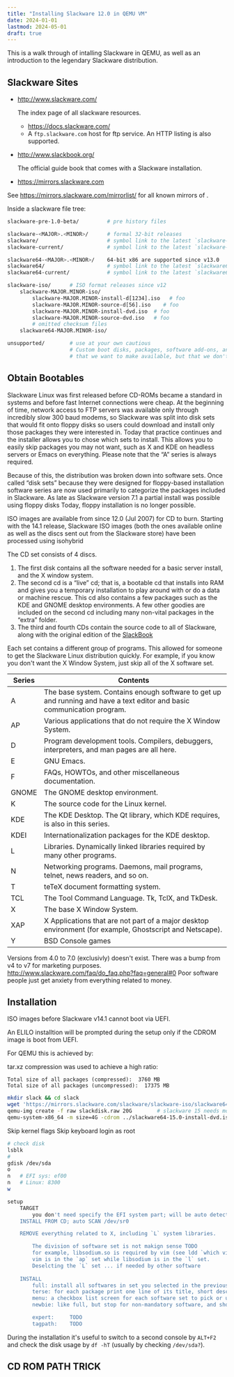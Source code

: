 ```yaml
---
title: "Installing Slackware 12.0 in QEMU VM"
date: 2024-01-01
lastmod: 2024-05-01
draft: true
---
```


This is a walk through of intalling Slackware in QEMU, as well as an introduction to the legendary Slackware distribution.

## Slackware Sites

- http://www.slackware.com/

    The index page of all slackware resources.

    - https://docs.slackware.com/
    - A `ftp.slackware.com` host for ftp service. An HTTP listing is also supported.

- http://www.slackbook.org/

    The official guide book that comes with a Slackware installation.

- https://mirrors.slackware.com


See https://mirrors.slackware.com/mirrorlist/ for all known mirrors of .

Inside a slackware file tree:

```sh
slackware-pre-1.0-beta/	        # pre history files

slackware-<MAJOR>.<MINOR>/      # formal 32-bit releases
slackware/                      # symbol link to the latest `slackware-<MAJOR>.<MINOR>/`
slackware-current/              # symbol link to the latest `slackware-<MAJOR>.<MINOR>/`

slackware64-<MAJOR>.<MINOR>/	64-bit x86 are supported since v13.0
slackware64/	                # symbol link to the latest `slackware64-<MAJOR>.<MINOR>/`
slackware64-current/            # symbol link to the latest `slackware64-<MAJOR>.<MINOR>/`

slackware-iso/      # ISO format releases since v12
	slackware-MAJOR.MINOR-iso/
        slackware-MAJOR.MINOR-install-d[1234].iso   # foo
        slackware-MAJOR.MINOR-source-d[56].iso    # foo
        slackware-MAJOR.MINOR-install-dvd.iso  # foo
        slackware-MAJOR.MINOR-source-dvd.iso   # foo
        # omitted checksum files 
	slackware64-MAJOR.MINOR-iso/

unsupported/        # use at your own cautious
                    # Custom boot disks, packages, software add-ons, and other such enhancements
                    # that we want to make available, but that we don't want to support.  :)
```


## Obtain Bootables

Slackware Linux was first released before CD-ROMs became a standard in systems and before fast Internet connections were cheap.
At the beginning of time, network access to FTP servers was available only through incredibly slow 300 baud modems, so Slackware was split into disk sets that would fit onto floppy disks so users could download and install only those packages they were interested in. Today that practice continues and the installer allows you to chose which sets to install. This allows you to easily skip packages you may not want, such as X and KDE on headless servers or Emacs on everything. Please note that the “A” series is always required.


Because of this, the distribution was broken down into software sets.
Once called “disk sets” because they were designed for floppy-based installation
software series are now used primarily to categorize the packages included in Slackware.
As late as Slackware version 7.1 a partial install was possible using floppy disks
Today, floppy installation is no longer possible.

ISO images are available from since 12.0 (Jul 2007) for CD to burn.
Starting with the 14.1 release, Slackware ISO images (both the ones available online as well as the discs sent out from the Slackware store) have been processed using isohybrid

The CD set consists of 4 discs.
1. The first disk contains all the software needed for a basic server install, and the X window system.
2. The second cd is a “live” cd; that is, a bootable cd that installs into RAM and gives you a temporary installation to play around with or do a data or machine rescue. This cd also contains a few packages such as the KDE and GNOME desktop environments. A few other goodies are included on the second cd including many non-vital packages in the “extra” folder.
3. The third and fourth CDs contain the source code to all of Slackware, along with the original edition of the [SlackBook](http://www.slackbook.org/)

Each set contains a different group of programs. This allowed for someone to get the Slackware Linux distribution quickly. For example, if you know you don't want the X Window System, just skip all of the X software set.


| Series | Contents                                                                                                                |
|--------|-------------------------------------------------------------------------------------------------------------------------|
| A      | The base system. Contains enough software to get up and running and have a text editor and basic communication program. |
| AP     | Various applications that do not require the X Window System.                                                           |
| D      | Program development tools. Compilers, debuggers, interpreters, and man pages are all here.                              |
| E      | GNU Emacs.                                                                                                              |
| F      | FAQs, HOWTOs, and other miscellaneous documentation.                                                                    |
| GNOME  | The GNOME desktop environment.                                                                                          |
| K      | The source code for the Linux kernel.                                                                                   |
| KDE    | The KDE Desktop. The Qt library, which KDE requires, is also in this series.                                            |
| KDEI   | Internationalization packages for the KDE desktop.                                                                      |
| L      | Libraries. Dynamically linked libraries required by many other programs.                                                |
| N      | Networking programs. Daemons, mail programs, telnet, news readers, and so on.                                           |
| T      | teTeX document formatting system.                                                                                       |
| TCL    | The Tool Command Language. Tk, TclX, and TkDesk.                                                                        |
| X      | The base X Window System.                                                                                               |
| XAP    | X Applications that are not part of a major desktop environment (for example, Ghostscript and Netscape).                |
| Y      | BSD Console games                                                                                                       |


Versions from 4.0 to 7.0 (exclusivly) doesn't exist.
There was a bump from v4 to v7 for marketing purposes.
http://www.slackware.com/faq/do_faq.php?faq=general#0
Poor software people just get anxiety from everything related to money.

## Installation

ISO images before Slackware v14.1 cannot boot via UEFI.

An ELILO installtion will be prompted during the setup only if the CDROM image is boot from UEFI.

For QEMU this is achieved by:

tar.xz compression was used to achieve a high ratio:

```
Total size of all packages (compressed):  3760 MB
Total size of all packages (uncompressed):  17375 MB
```

```sh
mkdir slack && cd slack
wget 'https://mirrors.slackware.com/slackware/slackware-iso/slackware64-15.0-iso/slackware64-15.0-install-dvd.iso'
qemu-img create -f raw slackdisk.raw 20G        # slackware 15 needs more than 17 GiB
qemu-system-x86_64 -m size=4G -cdrom ../slackware64-15.0-install-dvd.iso -boot order=d -drive file=./slackdis.raw,format=raw -drive ip=fpslash
```

Skip kernel flags
Skip keyboard
login as root
```sh
# check disk
lsblk
#
gdisk /dev/sda
o
n   # EFI sys: ef00
n   # Linux: 8300
w

setup
    TARGET
        you don't need specify the EFI system part; will be auto detect
    INSTALL FROM CD; auto SCAN /dev/sr0

    REMOVE everything related to X, including `L` system libraries.

        The division of software set is not makign sense TODO
        for example, libsodium.so is required by vim (see ldd `which vim`). 
        vim is in the `ap` set while libsodium is in the `l` set.
        Deselcting the `L` set ... if needed by other software
    
    INSTALL
        full: install all softwares in set you selected in the previous SELECT screen, with a cursee dialog shortly appears for each package
        terse: for each package print one line of its title, short description and size
        menu: a checkbox list screen for each software set to pick or unpick individual software ; then install
        newbie: like full, but stop for non-mandatory software, and show a few options asking the user to install or not.

        expert:     TODO
        tagpath:    TODO
```

During the installation it's useful to switch to a second console by `ALT+F2` and check the disk usage by `df -hT` (usually by checking `/dev/sda?`).

## CD ROM PATH TRICK
